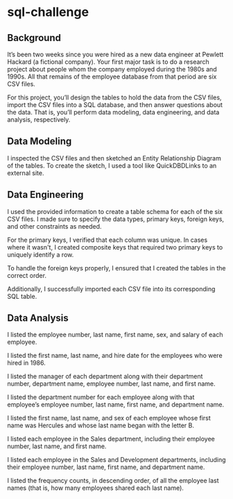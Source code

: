 # sql-challenge

## Background
It’s been two weeks since you were hired as a new data engineer at Pewlett Hackard (a fictional company). Your first major task is to do a research project about people whom the company employed during the 1980s and 1990s. All that remains of the employee database from that period are six CSV files.

For this project, you’ll design the tables to hold the data from the CSV files, import the CSV files into a SQL database, and then answer questions about the data. That is, you’ll perform data modeling, data engineering, and data analysis, respectively.

## Data Modeling
I inspected the CSV files and then sketched an Entity Relationship Diagram of the tables. To create the sketch, I used a tool like QuickDBDLinks to an external site.

## Data Engineering
I used the provided information to create a table schema for each of the six CSV files. I made sure to specify the data types, primary keys, foreign keys, and other constraints as needed.

For the primary keys, I verified that each column was unique. In cases where it wasn't, I created composite keys that required two primary keys to uniquely identify a row.

To handle the foreign keys properly, I ensured that I created the tables in the correct order.

Additionally, I successfully imported each CSV file into its corresponding SQL table.

## Data Analysis 
I listed the employee number, last name, first name, sex, and salary of each employee.

I listed the first name, last name, and hire date for the employees who were hired in 1986.

I listed the manager of each department along with their department number, department name, employee number, last name, and first name.

I listed the department number for each employee along with that employee’s employee number, last name, first name, and department name.

I listed the first name, last name, and sex of each employee whose first name was Hercules and whose last name began with the letter B.

I listed each employee in the Sales department, including their employee number, last name, and first name.

I listed each employee in the Sales and Development departments, including their employee number, last name, first name, and department name.

I listed the frequency counts, in descending order, of all the employee last names (that is, how many employees shared each last name).
